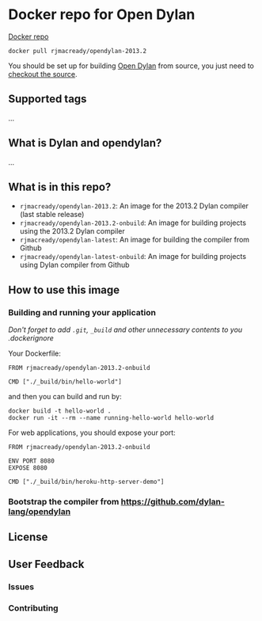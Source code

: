 # Docker repo for Open Dylan

[Docker repo](https://registry.hub.docker.com/u/rjmacready/opendylan/)

`docker pull rjmacready/opendylan-2013.2`

You should be set up for building [Open Dylan](http://opendylan.org) from source, you just need to [checkout the source](https://github.com/dylan-lang/opendylan).

## Supported tags

...

## What is Dylan and opendylan?

...

## What is in this repo?

* `rjmacready/opendylan-2013.2`: An image for the 2013.2 Dylan compiler (last stable release)
* `rjmacready/opendylan-2013.2-onbuild`: An image for building projects using the 2013.2 Dylan compiler
* `rjmacready/opendylan-latest`: An image for building the compiler from Github
* `rjmacready/opendylan-latest-onbuild`: An image for building projects using Dylan compiler from Github

## How to use this image

### Building and running your application

*Don't forget to add `.git`, `_build` and other unnecessary contents to you .dockerignore*

Your Dockerfile:

```
FROM rjmacready/opendylan-2013.2-onbuild

CMD ["./_build/bin/hello-world"]
```

and then you can build and run by:

```
docker build -t hello-world .
docker run -it --rm --name running-hello-world hello-world
```

For web applications, you should expose your port:

```
FROM rjmacready/opendylan-2013.2-onbuild

ENV PORT 8080
EXPOSE 8080

CMD ["./_build/bin/heroku-http-server-demo"]
```


### Bootstrap the compiler from https://github.com/dylan-lang/opendylan



## License

## User Feedback

### Issues

### Contributing
